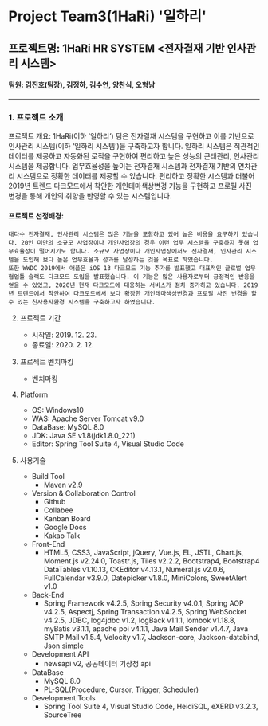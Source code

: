 
# Project Team3(1HaRi) '일하리'
## 프로젝트명: 1HaRi HR SYSTEM <전자결재 기반 인사관리 시스템>
#### 팀원: 김진호(팀장), 김정하, 김수연, 양찬식, 오형남
---
### 1. 프로젝트 소개
 프로젝트 개요:
    1HaRi(이하 ‘일하리’) 팀은 전자결재 시스템을 구현하고 이를 기반으로 인사관리 시스템(이하 ‘일하리 시스템’)을 구축하고자 합니다.
    일하리 시스템은 직관적인 데이터를 제공하고 자동화된 로직을 구현하여 편리하고 높은 성능의 근태관리, 인사관리 시스템을 제공합니다. 업무효율성을 높이는 전자결재 시스템과 전자결재 기반의 연차관리 시스템으로 정확한 데이터를 제공할 수 있습니다.
    편리하고 정확한 시스템과 더불어 2019년 트렌드 다크모드에서 착안한 개인테마색상변경 기능을 구현하고 프로필 사진 변경을 통해 개인의 취향을 반영할 수 있는 시스템입니다.
    
#### 프로젝트 선정배경:
    대다수 전자결재, 인사관리 시스템은 많은 기능을 포함하고 있어 높은 비용을 요구하기 있습니다. 20인 미만의 소규모 사업장이나 개인사업장의 경우 이런 업무 시스템을 구축하지 못해 업무효율성이 떨어지기도 합니다. 소규모 사업장이나 개인사업장에서도 전자결재, 인사관리 시스템을 도입해 보다 높은 업무효율과 성과를 달성하는 것을 목표로 하였습니다.
    또한 WWDC 2019에서 애플은 iOS 13 다크모드 기능 추가를 발표했고 대표적인 글로벌 업무협업툴 슬랙도 다크모드 도입을 발표했습니다. 이 기능은 많은 사용자로부터 긍정적인 반응을 얻을 수 있었고, 2020년 현재 다크모드에 대응하는 서비스가 점차 증가하고 있습니다. 2019년 트렌드에서 착안하여 다크모드에서 보다 확장한 개인테마색상변경과 프로필 사진 변경을 할 수 있는 친사용자환경 시스템을 구축하고자 하였습니다.

2. 프로젝트 기간
    - 시작일: 2019. 12. 23.
    - 종료일: 2020. 2. 12.

3. 프로젝트 벤치마킹
    - 벤치마킹

4. Platform
    - OS: Windows10
    - WAS: Apache Server Tomcat v9.0
    - DataBase: MySQL 8.0
    - JDK: Java SE v1.8(jdk1.8.0_221)
    - Editor: Spring Tool Suite 4, Visual Studio Code

5. 사용기술
    - Build Tool
        - Maven v2.9
    - Version & Collaboration Control
        - Github
        - Collabee
        - Kanban Board
        - Google Docs
        - Kakao Talk
    - Front-End
        - HTML5, CSS3, JavaScript, jQuery, Vue.js, EL, JSTL, Chart.js, Moment.js v2.24.0, Toastr.js, Tiles v2.2.2, Bootstrap4, Bootstrap4 DataTables v1.10.13, CKEditor v4.13.1, Numeral.js v2.0.6, FullCalendar v3.9.0, Datepicker v1.8.0, MiniColors, SweetAlert v1.0
    - Back-End
        - Spring Framework v4.2.5, Spring Security v4.0.1, Spring AOP v4.2.5, Aspectj, Spring Transaction v4.2.5, Spring WebSocket v4.2.5, JDBC, log4jdbc v1.2, logBack v1.1.1, lombok v1.18.8, myBatis v3.1.1, apache poi v4.1.1, Java Mail Sender v1.4.7, Java SMTP Mail v1.5.4, Velocity v1.7, Jackson-core, Jackson-databind, Json simple
    - Development API
        - newsapi v2, 공공데이터 기상청 api
    - DataBase
        - MySQL 8.0
        - PL-SQL(Procedure, Cursor, Trigger, Scheduler)
    - Development Tools
        - Spring Tool Suite 4, Visual Studio Code, HeidiSQL, eXERD v3.2.3, SourceTree


